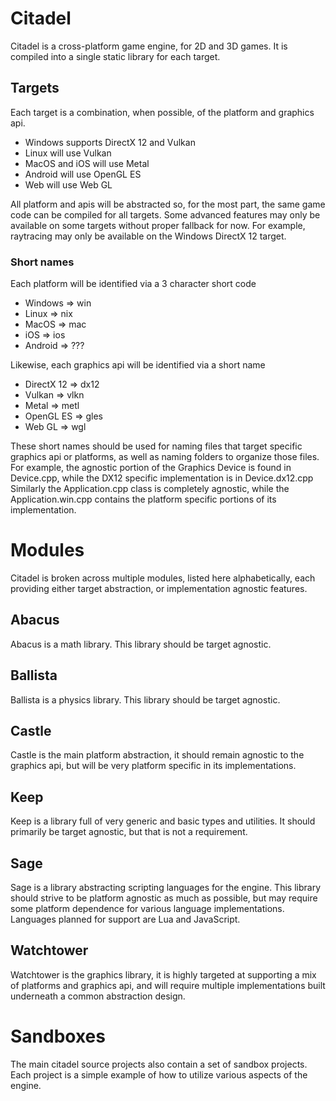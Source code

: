# Citadel
Citadel is a cross-platform game engine, for 2D and 3D games. It is compiled into a single static library for each target.

## Targets
Each target is a combination, when possible, of the platform and graphics api.
- Windows supports DirectX 12 and Vulkan
- Linux will use Vulkan
- MacOS and iOS will use Metal
- Android will use OpenGL ES
- Web will use Web GL

All platform and apis will be abstracted so, for the most part, the same game code can be compiled for all targets.
Some advanced features may only be available on some targets without proper fallback for now. For example, raytracing may only be available on the Windows DirectX 12 target.

### Short names
Each platform will be identified via a 3 character short code
- Windows => win
- Linux => nix
- MacOS => mac
- iOS => ios
- Android => ???

Likewise, each graphics api will be identified via a short name
- DirectX 12 => dx12
- Vulkan => vlkn
- Metal => metl
- OpenGL ES => gles
- Web GL => wgl

These short names should be used for naming files that target specific graphics api or platforms, as well as naming folders to organize those files.
For example, the agnostic portion of the Graphics Device is found in Device.cpp, while the DX12 specific implementation is in Device.dx12.cpp
Similarly the Application.cpp class is completely agnostic, while the Application.win.cpp contains the platform specific portions of its implementation.

# Modules
Citadel is broken across multiple modules, listed here alphabetically, each providing either target abstraction, or implementation agnostic features.

## Abacus
Abacus is a math library. This library should be target agnostic.

## Ballista
Ballista is a physics library. This library should be target agnostic.

## Castle
Castle is the main platform abstraction, it should remain agnostic to the graphics api, but will be very platform specific in its implementations.

## Keep
Keep is a library full of very generic and basic types and utilities. It should primarily be target agnostic, but that is not a requirement.

## Sage
Sage is a library abstracting scripting languages for the engine. This library should strive to be platform agnostic as much as possible, but may require some platform dependence for various language implementations.
Languages planned for support are Lua and JavaScript.

## Watchtower
Watchtower is the graphics library, it is highly targeted at supporting a mix of platforms and graphics api, and will require multiple implementations built underneath a common abstraction design.

# Sandboxes
The main citadel source projects also contain a set of sandbox projects. Each project is a simple example of how to utilize various aspects of the engine.